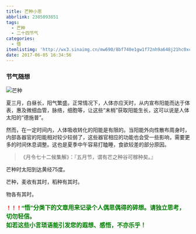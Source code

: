 ```yaml
---
title: 芒种小思
abbrlink: 2305093851
tags:
  - 芒种
  - 二十四节气
categories:
  - 悟
itemlistimg: 'http://wx3.sinaimg.cn/mw690/8bf740e1gw1f72nh9a648j21hc0xc7wh.jpg'
date: 2017-06-05 16:34:56
---
```


### 节气随想
![芒种](http://wx3.sinaimg.cn/mw690/8bf740e1gw1f72nh9a648j21hc0xc7wh.jpg)

夏三月，白昼长，阳气繁盛。正常情况下，人体亦应天时，从内宣布阳能而达于体表，惠及微细血管，脉络，细胞等，让这些“末梢”获取阳能生长，这可以说是人体太阳的“德施普”。  

然而，在一定时间内，人体吸收转化的阳能是有限的。当阳能外向性散布周身时，内部各器官的阳能相对较少较弱了，这些器官相应的功能也会受一些影响，需要更多的时间休息调整。这也是夏季中午容易打瞌睡，食欲较差的部分原因。

>《月令七十二候集解》：『五月节，谓有芒之种谷可稼种矣。』  

芒种时太阳到达黄经75度。  

芒种，麦收有其时，稻种有其时。  

物各有其时。  

**<font color=red>！！！</font><font color=green face=微软雅黑 size=3>“悟”分类下的文章用来记录个人偶思偶得的碎想。请独立思考，切勿轻信。  
如若这些小言琐语能引发您的遐想、感悟，不亦乐乎！</font>**